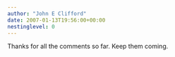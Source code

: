 ```yaml
---
author: "John E Clifford"
date: 2007-01-13T19:56:00+00:00
nestinglevel: 0
---
```

Thanks for all the comments so far. Keep them coming.